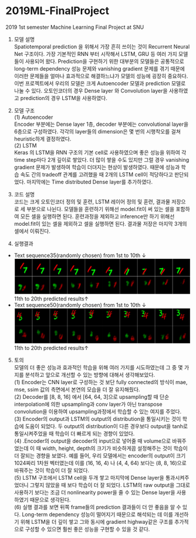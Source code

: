 # 2019ML-FinalProject
2019 1st semester Machine Learning Final Project at SNU
1. 모델 설명<br/>
Spatiotemporal prediction 을 위해서 가장 흔히 쓰이는 것이 Recurrent Neural Net 구조이다. 가장 기본적인 RNN 부터 시작해서 LSTM, GRU 등 여러 가지 모델들이 사용되어 왔다. Prediction을 구현하기 위한 대부분의 모델들은 공통적으로 long-term dependency 성능 문제와 vanishing gradient 문제를 겪기 때문에 이러한 문제들을 얼마나 효과적으로 해결하느냐가 모델의 성능에 굉장히 중요하다. 이번 프로젝트에서 우리의 모델은 크게 Autoencoder 모델과 prediction 모델로 나눌 수 있다. 오토인코더의 경우 Dense layer 와 Convolution layer을 사용하였고 prediction의 경우 LSTM을 사용하였다.
2. 모델 구조 <br/>
(1) Autoencoder <br/>
Encoder 부분에는 Dense layer 1층, decoder 부분에는 convolutional layer을 6층으로 구성하였다. 각각의 layer들의 dimension은 몇 번의 시행착오를 걸쳐 heuristic하게 결정하였다. <br/>
(2) LSTM  <br/>
Keras 의 LSTM을 RNN 구조의 기본 cell로 사용하였으며 좋은 성능을 위하여 각 time step마다 2개 깊이로 쌓았다. 더 많이 쌓을 수도 있지만 그럴 경우 vanishing gradient 문제가 발생하여 학습이 더뎌지는 현상이 발생하였다. 때문에 성능과 학습 속도 간의 tradeoff 관계를 고려했을 때 2개의 LSTM cell이 적당하다고 판단되었다. 마지막에는 Time distributed Dense layer를 추가하였다. 
3. 코드 설명<br/>
코드는 크게 오토인코더 정의 및 훈련, LSTM 레이어 정의 및 훈련, 결과물 저장으로 세 부분으로 나뉜다. 모델들을 훈련하기 위해선 model.fit이 써 있는 셀을 포함하여 모든 셀을 실행하면 된다. 훈련과정을 제외하고 inference만 하기 위해선 model.fit이 있는 셀을 제외하고 셀을 실행하면 된다. 결과물 저장은 마지막 3개의 셀에서 이뤄진다.





4. 실행결과 
- Text sequence35(randomly chosen) from 1st to 10th ↓
![result01](./images/result01.jpg) 
11th to 20th predicted results↑
- Text sequence50(randomly chosen) from 1st to 10th ↓
![result02](./images/result02.jpg)           
11th to 20th predicted results↑

5. 토의<br/>
모델의 더 좋은 성능과 효과적인 학습을 위해 여러 가지를 시도하였는데 그 중 몇 가지를 분석하고 앞으로 개선할 수 있는 방향에 대해서 생각해보았다. <br/>
(1) Encoder는 CNN layer로 구성하는 것 보단 fully connected의 방식이 mae, mse, ssim 값의 측면에서 본연의 모습을 더 잘 유지해줬다.<br/>
(2) Decoder를 [8, 8, 16] 에서 [64, 64, 3]으로 upsampling할 때 단순 interpolation에 의한 upsampling과 conv layer가 아닌 transpose convolution을 이용하여 upsampling과정에서 학습할 수 있는 여지를 주었다. <br/>
(3) Encoder의 output과 LSTM의 output의 distribution을 통일시키는 것이 학습에 도움이 되었다. 두 output의 distribution이 다른 경우보다 output을 tanh로 통일시켜주었을 때 학습이 더 빠르게 되는 경향이 있었다. <br/>
(4) .Encoder의 output을 decoder의 input으로 넣어줄 때 volume으로 바꿔주었는데 이 때 width, height, depth의 크기가 비슷하게끔 설정해주는 것이 학습이 더 잘되는 경향을 보였다. 예를 들어, 우리 모델에서는 encoder의 output이 크기1024짜리 1차원 벡터였는데 이를 (16, 16, 4) 나 (4, 4, 64) 보다는 (8, 8, 16)으로 바꿔주는 것이 학습이 더 잘 되었다. <br/>
(5) LSTM 구조에서 LSTM cell을 두개 쌓고 마지막에 Dense layer을 통과시켜주었더니 그렇지 않았을 때 보다 학습이 더 잘 되었다. LSTM의 raw output을 그대로 사용하기 보다는 조금 더 nonlinearity power을 줄 수 있는 Dense layer을 사용하였기 때문으로 생각된다. <br/>
(6) 실행 결과를 보면 뒤쪽 frame들의 prediction 결과들이 더 안 좋음을 알 수 있다. Long-term dependency 성능이 떨어지기 때문으로 해석되는 데 이를 개선하기 위해 LSTM을 더 깊이 쌓고 그와 동시에 gradient highway같은 구조를 추가적으로 구성할 수 있으면 훨씬 좋은 성능을 구현할 수 있을 것 같다. 
